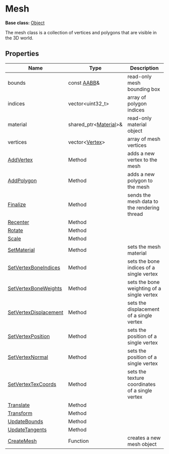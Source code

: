 # Mesh

**Base class:** [Object](Object.md)

The mesh class is a collection of vertices and polygons that are visible in the 3D world.

## Properties

| Name | Type | Description |
| --- | --- | --- |
| bounds | const [AABB](AABB.md)& | read-only mesh bounding box |
| indices | vector<uint32_t\> | array of polygon indices |
| material | shared_ptr<[Material](Material.md)\>& | read-only material object |
| vertices | vector<[Vertex](Vertex)\> | array of mesh vertices |
| [AddVertex](Mesh_AddVertex.md) | Method | adds a new vertex to the mesh |
| [AddPolygon](Mesh_AddPolygon.md) | Method | adds a new polygon to the mesh |
| [Finalize](Mesh_Finalize.md) | Method | sends the mesh data to the rendering thread |
| [Recenter](Mesh_Recenter.md) | Method | |
| [Rotate](Mesh_Rotate.md) | Method | |
| [Scale](Mesh_Scale.md) | Method | |
| [SetMaterial](Mesh_SetMaterial.md) | Method | sets the mesh material |
| [SetVertexBoneIndices](Mesh_SetVertexBoneIndices.md) | Method | sets the bone indices of a single vertex |
| [SetVertexBoneWeights](Mesh_SetVertexBoneWeights.md) | Method | sets the bone weighting of a single vertex |
| [SetVertexDisplacement](Mesh_SetVertexDisplacement.md) | Method | sets the displacement of a single vertex |
| [SetVertexPosition](Mesh_SetVertexPosition.md) | Method | sets the position of a single vertex |
| [SetVertexNormal](Mesh_SetVertezNormal.md) | Method | sets the position of a single vertex |
| [SetVertexTexCoords](Mesh_SetVertexTexCoords.md) | Method | sets the texture coordinates of a single vertex |
| [Translate](Mesh_Translate.md) | Method | |
| [Transform](Mesh_Transform.md) | Method | |
| [UpdateBounds](Mesh_UpdateBounds.md) | Method | |
| [UpdateTangents](Mesh_UpdateTangents.md) | Method | |
| [CreateMesh](Mesh_CreateMesh.md) | Function | creates a new mesh object |
